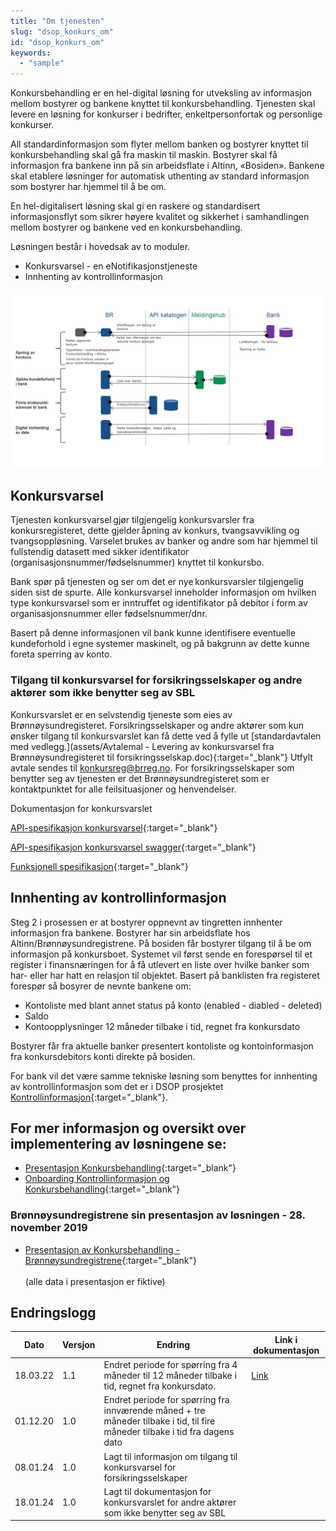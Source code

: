 ```yaml
---
title: "Om tjenesten"
slug: "dsop_konkurs_om"
id: "dsop_konkurs_om"
keywords:
  - "sample"
---
```


Konkursbehandling er en hel-digital løsning for utveksling av informasjon mellom bostyrer og bankene knyttet til konkursbehandling.
Tjenesten skal levere en løsning for konkurser i bedrifter, enkeltpersonfortak og personlige konkurser.

All standardinformasjon som flyter mellom banken og bostyrer knyttet til konkursbehandling skal gå fra maskin til maskin.
Bostyrer skal få informasjon fra bankene inn på sin arbeidsflate i Altinn, «Bosiden». Bankene skal etablere løsninger for automatisk
uthenting av standard informasjon som bostyrer har hjemmel til å be om.

En hel-digitalisert løsning skal gi en raskere og standardisert informasjonsflyt som sikrer høyere kvalitet og sikkerhet i samhandlingen mellom bostyrer og bankene ved en konkursbehandling.

Løsningen består i hovedsak av to moduler.
* Konkursvarsel - en eNotifikasjonstjeneste
* Innhenting av kontrollinformasjon 

[![alt text](images/Skisse-Konkursbehandling.jpg "Konkursbehandling")](images/Skisse-Konkursbehandling.jpg)

## Konkursvarsel
Tjenesten konkursvarsel gjør tilgjengelig konkursvarsler fra konkursregisteret, dette gjelder åpning av konkurs, tvangsavvikling og tvangsoppløsning. Varselet brukes av banker og andre som har hjemmel til fullstendig datasett med sikker identifikator (organisasjonsnummer/fødselsnummer) knyttet til konkursbo.

Bank spør på tjenesten og ser om det er nye konkursvarsler tilgjengelig siden sist de spurte. Alle konkursvarsel inneholder informasjon om hvilken type konkursvarsel som er inntruffet og identifikator på debitor i form av organisasjonsnummer eller fødselsnummer/dnr.

Basert på denne informasjonen vil bank kunne identifisere eventuelle kundeforhold i egne systemer maskinelt, og på bakgrunn av dette kunne foreta sperring av konto.

### Tilgang til konkursvarsel for forsikringsselskaper og andre aktører som ikke benytter seg av SBL
Konkursvarslet er en selvstendig tjeneste som eies av Brønnøysundregisteret. Forsikringsselskaper og andre aktører som kun ønsker tilgang til konkursvarslet kan få dette ved å fylle ut [standardavtalen med vedlegg.](assets/Avtalemal - Levering av konkursvarsel fra Brønnøysundregisteret til forsikringsselskap.doc){:target="_blank"} Utfylt avtale sendes til konkursreg@brreg.no. For forsikringsselskaper som benytter seg av tjenesten er det Brønnøysundregisteret som er kontaktpunktet for alle feilsituasjoner og henvendelser. 

Dokumentasjon for konkursvarslet

[API-spesifikasjon konkursvarsel](https://dokumentasjon.dsop.no/assets/Konkursvarsel-API-dokumentasjon.html){:target="_blank"}

[API-spesifikasjon konkursvarsel swagger](https://bitsnorge.github.io/dsop-konkursvarsel-api/){:target="_blank"}

[Funksjonell spesifikasjon](https://dokumentasjon.dsop.no/dsop_konkurs_funksjonellspesifikasjon.html){:target="_blank"}


## Innhenting av kontrollinformasjon
Steg 2 i prosessen er at bostyrer oppnevnt av tingretten innhenter informasjon fra bankene.
Bostyrer har sin arbeidsflate hos Altinn/Brønnøysundregistrene.
På bosiden får bostyrer tilgang til å be om informasjon på konkursboet.
Systemet vil først sende en forespørsel til et register i finansnæringen for å få utlevert en liste over hvilke banker som har- eller har hatt en relasjon til objektet.
Basert på banklisten fra registeret forespør så bosyrer de nevnte bankene om:
* Kontoliste med blant annet status på konto (enabled - diabled - deleted)
* Saldo
* Kontoopplysninger 12 måneder tilbake i tid, regnet fra konkursdato

Bostyrer får fra aktuelle banker presentert kontoliste og kontoinformasjon fra konkursdebitors konti direkte på bosiden.

For bank vil det være samme tekniske løsning som benyttes for innhenting av kontrollinformasjon som det er i DSOP prosjektet [Kontrollinformasjon](https://dokumentasjon.dsop.no/dsop_kontroll_om.html){:target="_blank"}.


## For mer informasjon og oversikt over implementering av løsningene se:
* [Presentasjon Konkursbehandling](assets/presentasjon_konkurs.pdf){:target="_blank"}
* [Onboarding Kontrollinformasjon og Konkursbehandling](https://dokumentasjon.dsop.no/dsop_kontroll_onboarding_datakilde.html){:target="_blank"}

### Brønnøysundregistrene sin presentasjon av løsningen - 28. november 2019

* [Presentasjon av Konkursbehandling - Brønnøysundregistrene](assets/BRREG_kontrollinformasjon.pdf){:target="_blank"}
<br><br>(alle data i presentasjon er fiktive)



## Endringslogg

| Dato         | Versjon | Endring  | Link i dokumentasjon|
|-------------| --------|------------------------|-----|
|18.03.22|1.1|Endret periode for spørring fra 4 måneder til 12 måneder tilbake i tid, regnet fra konkursdato.| [Link](https://dokumentasjon.dsop.no/dsop_konkurs_om.html#innhenting-av-kontrollinformasjon)|
|01.12.20     | 1.0  | Endret periode for spørring fra innværende måned + tre måneder tilbake i tid, til fire måneder tilbake i tid fra dagens dato |  |
|08.01.24     | 1.0  | Lagt til informasjon om tilgang til konkursvarsel for forsikringsselskaper |  |
|18.01.24     | 1.0  | Lagt til dokumentasjon for konkursvarslet for andre aktører som ikke benytter seg av SBL |  |